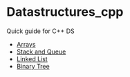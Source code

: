 # Datastructures_cpp
Quick guide for C++ DS
* [Arrays](/arrays)
* [Stack and Queue](/stack_queue)
* [Linked List](/linked_list)
* [Binary Tree](/binary_tree)

